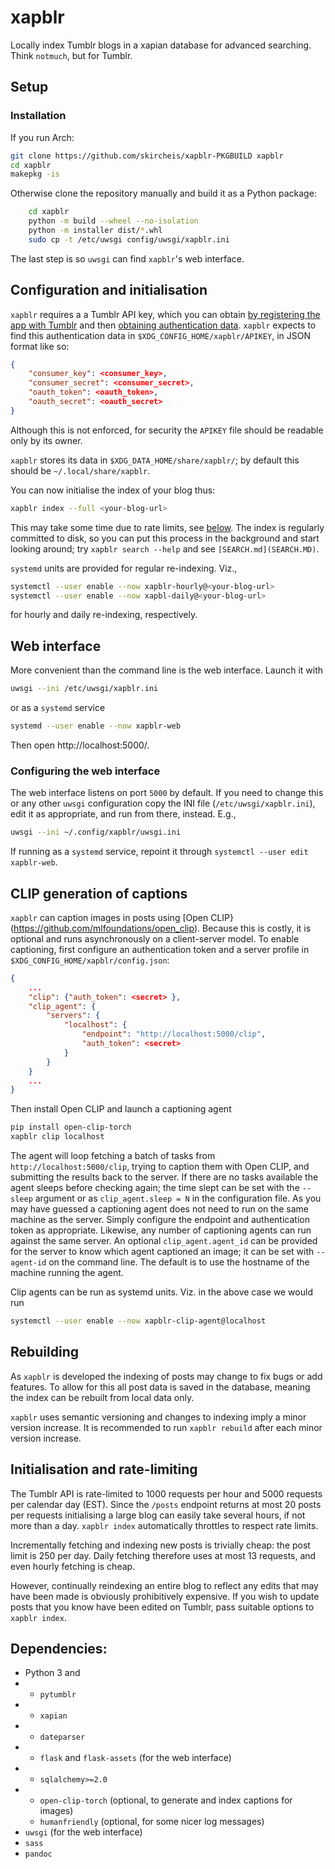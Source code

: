 xapblr
======

Locally index Tumblr blogs in a xapian database for advanced searching.
Think `notmuch`, but for Tumblr.

## Setup

### Installation

If you run Arch:
```sh
git clone https://github.com/skircheis/xapblr-PKGBUILD xapblr
cd xapblr
makepkg -is
```

Otherwise clone the repository manually and build it as a Python package:
```sh
    cd xapblr
    python -m build --wheel --no-isolation
    python -m installer dist/*.whl
    sudo cp -t /etc/uwsgi config/uwsgi/xapblr.ini
```
The last step is so `uwsgi` can find `xapblr`'s web interface.

## Configuration and initialisation

`xapblr` requires a a Tumblr API key, which you can obtain [by registering the app with Tumblr](https://www.tumblr.com/oauth/apps) and then [obtaining authentication data](https://api.tumblr.com/console/calls/user/info).
`xapblr` expects to find this authentication data in `$XDG_CONFIG_HOME/xapblr/APIKEY`, in JSON format like so:
```json
{
    "consumer_key": <consumer_key>,
    "consumer_secret": <consumer_secret>,
    "oauth_token": <oauth_token>,
    "oauth_secret": <oauth_secret>
}
```
Although this is not enforced, for security the `APIKEY` file should be readable only by its
owner.

`xapblr` stores its data in `$XDG_DATA_HOME/share/xapblr/`; by default this
should be `~/.local/share/xapblr`.

You can now initialise the index of your blog thus:
```sh
xapblr index --full <your-blog-url>
```
This may take some time due to rate limits, see [below](#initialisation-and-rate-limiting).
The index is regularly committed to disk, so you can put this process in the background and start looking around;
try `xapblr search --help` and see `[SEARCH.md](SEARCH.MD)`.

`systemd` units are provided for regular re-indexing.
Viz.,
```sh
systemctl --user enable --now xapblr-hourly@<your-blog-url>
systemctl --user enable --now xapbl-daily@<your-blog-url>
```
for hourly and daily re-indexing, respectively.

## Web interface

More convenient than the command line is the web interface.
Launch it with
```sh
uwsgi --ini /etc/uwsgi/xapblr.ini
```
or as a `systemd` service
```sh
systemd --user enable --now xapblr-web
```
Then open http://localhost:5000/.

### Configuring the web interface

The web interface listens on port `5000` by default.
If you need to change this or any other `uwsgi` configuration copy the INI file (`/etc/uwsgi/xapblr.ini`), edit it as appropriate, and run from there, instead.
E.g.,
```sh
uwsgi --ini ~/.config/xapblr/uwsgi.ini
```
If running as a `systemd` service, repoint it through `systemctl --user edit xapblr-web`.

## CLIP generation of captions

`xapblr` can caption images in posts using [Open CLIP}(https://github.com/mlfoundations/open_clip).
Because this is costly, it is optional and runs asynchronously on a client-server model.
To enable captioning, first configure an authentication token and a server profile in `$XDG_CONFIG_HOME/xapblr/config.json`:
```json
{
    ...
    "clip": {"auth_token": <secret> },
    "clip_agent": {
        "servers": {
            "localhost": {
                "endpoint": "http://localhost:5000/clip",
                "auth_token": <secret>
            }
        }
    }
    ...
}
```
Then install Open CLIP and launch a captioning agent
```sh
pip install open-clip-torch
xapblr clip localhost
```
The agent will loop fetching a batch of tasks from `http://localhost:5000/clip`, trying to caption them with Open CLIP, and submitting the results back to the server.
If there are no tasks available the agent sleeps before checking again;
the time slept can be set with the `--sleep` argument or as `clip_agent.sleep = N` in the configuration file.
As you may have guessed a captioning agent does not need to run on the same machine as the server.
Simply configure the endpoint and authentication token as appropriate.
Likewise, any number of captioning agents can run against the same server.
An optional `clip_agent.agent_id` can be provided for the server to know which agent captioned an image;
it can be set with `--agent-id` on the command line.
The default is to use the hostname of the machine running the agent.

Clip agents can be run as systemd units.
Viz. in the above case we would run
```sh
systemctl --user enable --now xapblr-clip-agent@localhost
```

## Rebuilding

As `xapblr` is developed the indexing of posts may change to fix bugs or add
features. To allow for this all post data is saved in the database, meaning the
index can be rebuilt from local data only.

`xapblr` uses semantic versioning and changes to indexing imply a minor version increase.
It is recommended to run `xapblr rebuild` after each minor version increase.


## Initialisation and rate-limiting

The Tumblr API is rate-limited to 1000 requests per hour and 5000 requests per
calendar day (EST). Since the `/posts` endpoint returns at most 20 posts per
requests initialising a large blog can easily take several hours, if not more
than a day. `xapblr index` automatically throttles to respect rate limits.

Incrementally fetching and indexing new posts is trivially cheap: the post
limit is 250 per day. Daily fetching therefore uses at most 13 requests, and
even hourly fetching is cheap.

However, continually reindexing an entire blog to reflect any edits that may
have been made is obviously prohibitively expensive. If you wish to update
posts that you know have been edited on Tumblr, pass suitable options to
`xapblr index`.

## Dependencies: ##
 * Python 3 and
 * * `pytumblr`
 * * `xapian`
 * * `dateparser`
 * * `flask` and `flask-assets` (for the web interface)
 * * `sqlalchemy>=2.0`
 * * `open-clip-torch` (optional, to generate and index captions for images)
   * `humanfriendly` (optional, for some nicer log messages)
 * `uwsgi` (for the web interface)
 * `sass`
 * `pandoc`
